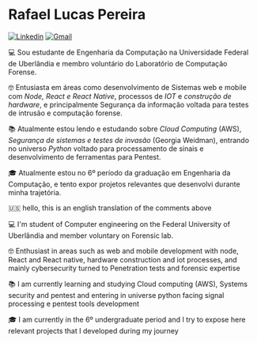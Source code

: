 
# Rafael Lucas Pereira

[![Linkedin](https://img.shields.io/badge/-LinkedIn-blue?style=flat&logo=Linkedin&logoColor=white)](https://www.linkedin.com/in/rafael-lucas-pereira-350590186/) [![Gmail](https://img.shields.io/badge/-Gmail-c14438?style=flat&logo=Gmail&logoColor=white)](mailto:pereira.rafael.dev@gmail.com)

 💻 Sou estudante de Engenharia da Computação na Universidade Federal de Uberlândia e membro voluntário do Laboratório de Computação Forense.

🤓 Entusiasta em áreas como desenvolvimento de Sistemas web e mobile com *Node, React e React Native*, processos de *IOT* e *construção de hardware*, e principalmente Segurança da informação voltada para testes de intrusão e computação forense.

📚 Atualmente estou lendo e estudando sobre *Cloud Computing* (AWS), *Segurança de sistemas e testes de invasão* (Georgia Weidman), entrando no universo *Python* voltado para processamento de sinais e desenvolvimento de ferramentas para Pentest.

🎓️ Atualmente estou no 6º período da graduação em  Engenharia da Computação, e tento expor projetos relevantes que desenvolvi durante minha trajetória.

🇺🇸 hello, this is an english translation of the comments above

💻 I'm student of Computer engineering on the Federal University of Uberlândia and member voluntary on Forensic lab.

🤓 Enthusiast in areas such as web and mobile development with node, React and React native, hardware construction and iot processes, and mainly cybersecurity turned to Penetration tests and forensic expertise

📚 I am currently learning and studying  Cloud computing (AWS), Systems security and pentest and entering in universe python facing signal processing e pentest tools development

🎓️ I am currently in the 6º undergraduate period and I try to expose here relevant projects that I developed during my journey

